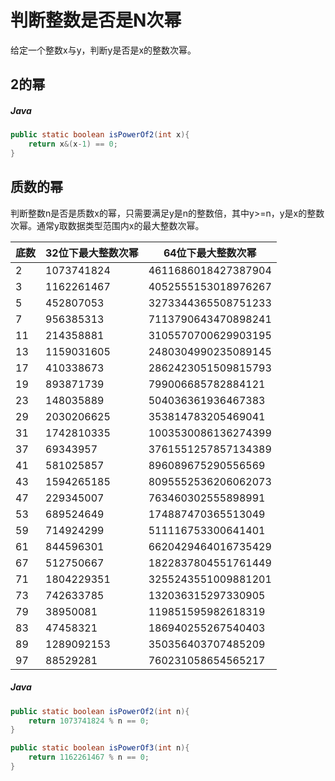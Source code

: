 # 判断整数是否是N次幂

给定一个整数x与y，判断y是否是x的整数次幂。

## 2的幂

##### Java
``` Java
public static boolean isPowerOf2(int x){
    return x&(x-1) == 0;
}
```

## 质数的幂

判断整数n是否是质数x的幂，只需要满足y是n的整数倍，其中y>=n，y是x的整数次幂。通常y取数据类型范围内x的最大整数次幂。

| 底数 | 32位下最大整数次幂 | 64位下最大整数次幂 |
|---|---|---|
| 2 | 1073741824 | 4611686018427387904 |
| 3 | 1162261467 | 4052555153018976267 |
| 5 | 452807053 | 3273344365508751233 |
| 7 | 956385313 | 7113790643470898241 |
| 11 | 214358881 | 3105570700629903195 |
| 13 | 1159031605 | 2480304990235089145 |
| 17 | 410338673 | 2862423051509815793 |
| 19 | 893871739 | 799006685782884121 |
| 23 | 148035889 | 504036361936467383 |
| 29 | 2030206625 | 353814783205469041 |
| 31 | 1742810335 | 1003530086136274399 |
| 37 | 69343957 | 3761551257857134389 |
| 41 | 581025857 | 896089675290556569 |
| 43 | 1594265185 | 8095552536206062073 |
| 47 | 229345007 | 763460302555898991 |
| 53 | 689524649 | 174887470365513049 |
| 59 | 714924299 | 511116753300641401 |
| 61 | 844596301 | 6620429464016735429 |
| 67 | 512750667 | 1822837804551761449 |
| 71 | 1804229351 | 3255243551009881201 |
| 73 | 742633785 | 132036315297330905 |
| 79 | 38950081 | 119851595982618319 |
| 83 | 47458321 | 186940255267540403 |
| 89 | 1289092153 | 350356403707485209 |
| 97 | 88529281 | 760231058654565217 |

##### Java
``` Java
public static boolean isPowerOf2(int n){
    return 1073741824 % n == 0;
}

public static boolean isPowerOf3(int n){
    return 1162261467 % n == 0;
}
```